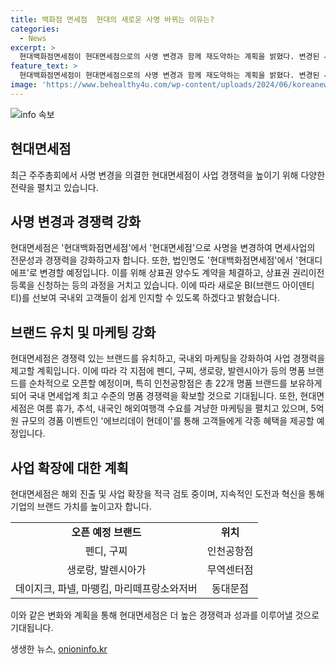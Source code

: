 ```yaml
---
title: 백화점 면세점  현대의 새로운 사명 바뀌는 이유는?
categories:
  - News
excerpt: >
  현대백화점면세점이 현대면세점으로의 사명 변경과 함께 재도약하는 계획을 밝혔다. 변경된 사명으로 고객들과의 친근함과 전문성을 강조하며, 브랜드 유치와 마케팅 강화 등을 통해 경쟁력을 높일 예정이다. 또한, 명품 브랜드 유치와 혜택 이벤트를 통해 국내외 고객들의 관심을 끌 계획이다. 더불어, 해외 진출 등의 사업 확장도 검토 중이라고 밝히며, 지속적인 도전과 혁신을 통해 브랜드 가치를 높일 계획이다.
feature_text: >
  현대백화점면세점이 현대면세점으로의 사명 변경과 함께 재도약하는 계획을 밝혔다. 변경된 사명으로 고객들과의 친근함과 전문성을 강조하며, 브랜드 유치와 마케팅 강화 등을 통해 경쟁력을 높일 예정이다. 또한, 명품 브랜드 유치와 혜택 이벤트를 통해 국내외 고객들의 관심을 끌 계획이다. 더불어, 해외 진출 등의 사업 확장도 검토 중이라고 밝히며, 지속적인 도전과 혁신을 통해 브랜드 가치를 높일 계획이다.
image: 'https://www.behealthy4u.com/wp-content/uploads/2024/06/koreanews.jpg'
---
```


<p><img src="https://www.behealthy4u.com/wp-content/uploads/2024/06/koreanews.jpg" alt="info 속보" /></p>

<h2 data-ke-size="size26">현대면세점</h2>

<p data-ke-size="size16">최근 주주총회에서 사명 변경을 의결한 현대면세점이 사업 경쟁력을 높이기 위해 다양한 전략을 펼치고 있습니다. </p>

<h2 data-ke-size="size24">사명 변경과 경쟁력 강화</h2>

<p data-ke-size="size16">현대면세점은 '현대백화점면세점'에서 '현대면세점'으로 사명을 변경하여 면세사업의 전문성과 경쟁력을 강화하고자 합니다. 또한, 법인명도 '현대백화점면세점'에서 '현대디에프'로 변경할 예정입니다. 이를 위해 상표권 양수도 계약을 체결하고, 상표권 권리이전 등록을 신청하는 등의 과정을 거치고 있습니다. 이에 따라 새로운 BI(브랜드 아이덴티티)를 선보여 국내외 고객들이 쉽게 인지할 수 있도록 하겠다고 밝혔습니다.</p>

<h2 data-ke-size="size24">브랜드 유치 및 마케팅 강화</h2>

<p data-ke-size="size16">현대면세점은 경쟁력 있는 브랜드를 유치하고, 국내외 마케팅을 강화하여 사업 경쟁력을 제고할 계획입니다. 이에 따라 각 지점에 펜디, 구찌, 생로랑, 발렌시아가 등의 명품 브랜드를 순차적으로 오픈할 예정이며, 특히 인천공항점은 총 22개 명품 브랜드를 보유하게 되어 국내 면세업계 최고 수준의 명품 경쟁력을 확보할 것으로 기대됩니다. 또한, 현대면세점은 여름 휴가, 추석, 내국인 해외여행객 수요를 겨냥한 마케팅을 펼치고 있으며, 5억 원 규모의 경품 이벤트인 '에브리데이 현데이'를 통해 고객들에게 각종 혜택을 제공할 예정입니다.</p>

<h2 data-ke-size="size24">사업 확장에 대한 계획</h2>

<p data-ke-size="size16">현대면세점은 해외 진출 및 사업 확장을 적극 검토 중이며, 지속적인 도전과 혁신을 통해 기업의 브랜드 가치를 높이고자 합니다.</p>

<table>
  <tr>
    <td style="text-align: center; height: 17px;"><b>오픈 예정 브랜드</b></td>
    <td style="text-align: center; height: 17px;"><b>위치</b></td>
  </tr>
  <tr>
    <td style="text-align: center; height: 17px;">펜디, 구찌</td>
    <td style="text-align: center; height: 17px;">인천공항점</td>
  </tr>
  <tr>
    <td style="text-align: center; height: 17px;">생로랑, 발렌시아가</td>
    <td style="text-align: center; height: 17px;">무역센터점</td>
  </tr>
  <tr>
    <td style="text-align: center; height: 17px;">데이지크, 파넬, 마뗑킴, 마리떼프랑소와저버</td>
    <td style="text-align: center; height: 17px;">동대문점</td>
  </tr>
</table>

<p data-ke-size="size16">이와 같은 변화와 계획을 통해 현대면세점은 더 높은 경쟁력과 성과를 이루어낼 것으로 기대됩니다. </p>
생생한 뉴스, <a href="https://onioninfo.kr" rel="dofollow">onioninfo.kr</a>


